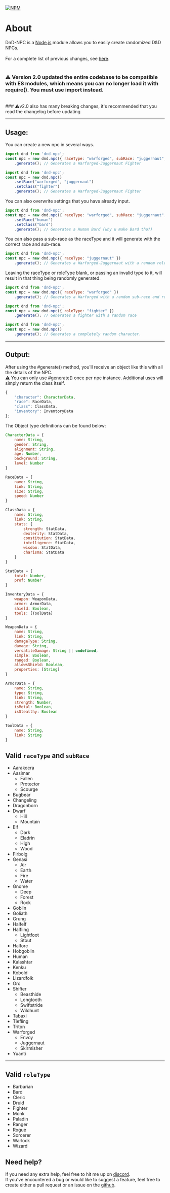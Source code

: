 [![NPM](https://nodei.co/npm/dnd-npc.png?downloads=true&downloadRank=true&stars=true)](https://nodei.co/npm/dnd-npc/)

# **About**
DnD-NPC is a [Node.js](https://nodejs.org) module allows you to easily create randomized D&D NPCs.<br>
<br>
For a complete list of previous changes, see [here](https://multarix.github.io/DnD-NPC//changelog.html).<br>
<br>
### ⚠️ Version 2.0 updated the entire codebase to be compatible with ES modules, which means you can no longer load it with require(). You must use import instead.<br>
<br>
### ⚠️v2.0 also has many breaking changes, it's recommended that you read the changelog before updating<br>

---
## **Usage:**
You can create a new npc in several ways.<br>
```js
import dnd from 'dnd-npc';
const npc = new dnd.npc({ raceType: "warforged", subRace: "juggernaut", roleType: "fighter"})
	.generate(); // Generates a Warforged-Juggernaut Fighter
```
```js
import dnd from 'dnd-npc';
const npc = new dnd.npc()
	.setRace("warforged", "juggernaut")
	.setClass("fighter")
	.generate(); // Generates a Warforged-Juggernaut Fighter
```
You can also overwrite settings that you have already input.
```js
import dnd from 'dnd-npc';
const npc = new dnd.npc({ raceType: "warforged", subRace: "juggernaut", roleType: "fighter"})
	.setRace("human")
	.setClass("bard")
	.generate(); // Generates a Human Bard (why u make Bard tho?)
```
You can also pass a sub-race as the raceType and it will generate with the correct race and sub-race.
```js
import dnd from 'dnd-npc';
const npc = new dnd.npc({ raceType: "juggernaut" })
	.generate(); // Generates a Warforged-Juggernaut with a random role.
```
Leaving the raceType or roleType blank, or passing an invalid type to it, will result in that thing being randomly generated.
```js
import dnd from 'dnd-npc';
const npc = new dnd.npc({ raceType: "warforged" })
	.generate(); // Generates a Warforged with a random sub-race and role.
```
```js
import dnd from 'dnd-npc';
const npc = new dnd.npc({ roleType: "fighter" })
	.generate(); // Generates a fighter with a random race
```
```js
import dnd from 'dnd-npc';
const npc = new dnd.npc()
	.generate(); // Generates a completely random character.
```

---
## **Output:**
After using the #generate() method, you'll receive an object like this with all the details of the NPC.<br>
⚠️ You can only use #generate() once per npc instance. Additional uses will simply return the class itself.
```js
{
	"character": CharacterData,
	"race": RaceData,
	"class": ClassData,
	"inventory": InventoryData
};
```
The Object type definitions can be found below:
```js
CharacterData = {
	name: String,
	gender: String,
	alignment: String,
	age: Number,
	background: String,
	level: Number
}

RaceData = {
	name: String,
	link: String,
	size: String,
	speed: Number
}

ClassData = {
	name: String,
	link: String,
	stats: {
		strength: StatData,
		dexterity: StatData,
		constitution: StatData,
		intelligence: StatData,
		wisdom: StatData,
		charisma: StatData
	}
}

StatData = {
	total: Number,
	prof: Number
}

InventoryData = {
	weapon: WeaponData,
	armor: ArmorData,
	shield: Boolean,
	tools: [ToolData]
}

WeaponData = {
	name: String,
	link: String,
	damageType: String,
	damage: String,
	versatileDamage: String || undefined,
	simple: Boolean,
	ranged: Boolean,
	allowsShield: Boolean,
	properties: [String]
}

ArmorData = {
	name: String,
	type: String,
	link: String,
	strength: Number,
	isMetal: Boolean,
	isStealthy: Boolean
}

ToolData = {
	name: String,
	link: String
}
```


## **Valid `raceType` and `subRace`**
- Aarakocra
- Aasimar
	- Fallen
	- Protector
	- Scourge
- Bugbear
- Changeling
- Dragonborn
- Dwarf
	- Hill
	- Mountain
- Elf
	- Dark
	- Eladrin
	- High
	- Wood
- Firbolg
- Genasi
	- Air
	- Earth
	- Fire
	- Water
- Gnome
	- Deep
	- Forest
	- Rock
- Goblin
- Goliath
- Grung
- Halfelf
- Halfling
	- Lightfoot
	- Stout
- Halforc
- Hobgoblin
- Human
- Kalashtar
- Kenku
- Kobold
- Lizardfolk
- Orc
- Shifter
	- Beasthide
	- Longtooth
	- Swiftstride
	- Wildhunt
- Tabaxi
- Tiefling
- Triton
- Warforged
	- Envoy
	- Juggernaut
	- Skirmisher
- Yuanti
---
## **Valid `roleType`**
- Barbarian
- Bard
- Cleric
- Druid
- Fighter
- Monk
- Paladin
- Ranger
- Rogue
- Sorcerer
- Warlock
- Wizard

## **Need help?**
If you need any extra help, feel free to hit me up on [discord](https://discord.gg/UHUCNG9TEV).<br>
If you've encountered a bug or would like to suggest a feature, feel free to create either a pull request or an issue on the [github](https://github.com/Multarix/DnD-NPC).
